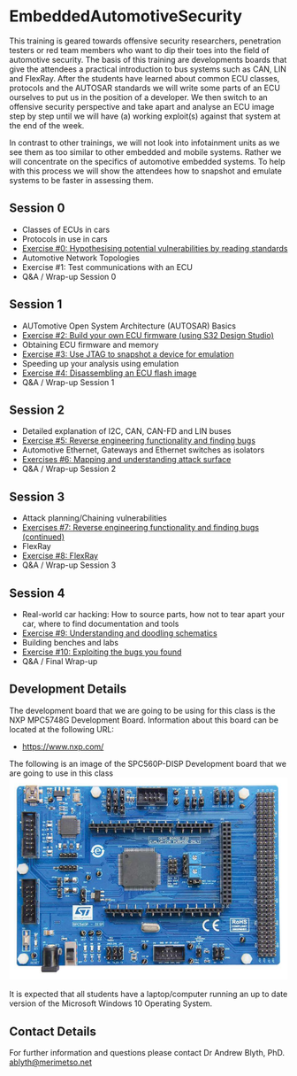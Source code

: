 # EmbeddedAutomotiveSecurity

This training is geared towards offensive security researchers, penetration testers or red team members who want to dip their toes into the field of automotive security. The basis of this training are developments boards that give the attendees a practical introduction to bus systems such as CAN, LIN and FlexRay. After the students have learned about common ECU classes, protocols and the AUTOSAR standards we will write some parts of an ECU ourselves to put us in the position of a developer. We then switch to an offensive security perspective and take apart and analyse an ECU image step by step until we will have (a) working exploit(s) against that system at the end of the week.

In contrast to other trainings, we will not look into infotainment units as we see them as too similar to other embedded and mobile systems. Rather we will concentrate on the specifics of automotive embedded systems. To help with this process we will show the attendees how to snapshot and emulate systems to be faster in assessing them.

## Session 0

* Classes of ECUs in cars
* Protocols in use in cars
* [Exercise #0: Hypothesising potential vulnerabilities by reading standards]()
* Automotive Network Topologies
* Exercise #1: Test communications with an ECU
* Q&A / Wrap-up Session 0

## Session 1
* AUTomotive Open System Architecture (AUTOSAR) Basics
* [Exercise #2: Build your own ECU firmware (using S32 Design Studio)]()
* Obtaining ECU firmware and memory
* [Exercise #3: Use JTAG to snapshot a device for emulation]()
* Speeding up your analysis using emulation
* [Exercise #4: Disassembling an ECU flash image]()
* Q&A / Wrap-up Session 1

## Session 2

* Detailed explanation of I2C, CAN, CAN-FD and LIN buses
* [Exercise #5: Reverse engineering functionality and finding bugs]()
* Automotive Ethernet, Gateways and Ethernet switches as isolators
* [Exercises #6: Mapping and understanding attack surface]()
* Q&A / Wrap-up Session 2

## Session 3

* Attack planning/Chaining vulnerabilities
* [Exercises #7: Reverse engineering functionality and finding bugs (continued)]()
* FlexRay
* [Exercise #8: FlexRay]()
* Q&A / Wrap-up Session 3

## Session 4
* Real-world car hacking: How to source parts, how not to tear apart your car, where to find documentation and tools
* [Exercise #9: Understanding and doodling schematics]()
* Building benches and labs
* [Exercise #10: Exploiting the bugs you found](md)
* Q&A / Final Wrap-up

## Development Details

The development board that we are going to be using for this class is the NXP MPC5748G Development Board. Information about this board can be located at the following URL:

* https://www.nxp.com/

The following is an image of the SPC560P-DISP Development board that we are going to use in this class
![SPC560P](2520506-40.jpg)

It is expected that all students have a laptop/computer running an up to date version of the Microsoft Windows 10 Operating System.

## Contact Details

For further information and questions please contact Dr Andrew Blyth, PhD. <ablyth@merimetso.net>
